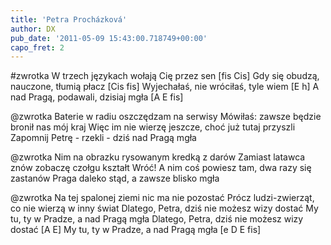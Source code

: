 ```yaml
---
title: 'Petra Procházková'
author: DX
pub_date: '2011-05-09 15:43:00.718749+00:00'
capo_fret: 2
---
```


#zwrotka
W trzech językach wołają Cię przez sen [fis Cis]
Gdy się obudzą, nauczone, tłumią płacz [Cis fis]
Wyjechałaś, nie wróciłaś, tyle wiem [E h]
A nad Pragą, podawali, dzisiaj mgła [A E fis]

@zwrotka
Baterie w radiu oszczędzam na serwisy
Mówiłaś: zawsze będzie bronił nas mój kraj
Więc im nie wierzę jeszcze, choć już tutaj przyszli
Zapomnij Petrę - rzekli - dziś nad Pragą mgła 

@zwrotka
Nim na obrazku rysowanym kredką z darów
Zamiast latawca znów zobaczę czołgu kształt
Wróć! A nim coś powiesz tam, dwa razy się zastanów
Praga daleko stąd, a zawsze blisko mgła 

@zwrotka
Na tej spalonej ziemi nic ma nie pozostać
Prócz ludzi-zwierząt, co nie wierzą w inny świat
Dlatego, Petra, dziś nie możesz wizy dostać
My tu, ty w Pradze, a nad Pragą mgła 
Dlatego, Petra, dziś nie możesz wizy dostać [A E]
My tu, ty w Pradze, a nad Pragą mgła [e D E fis]